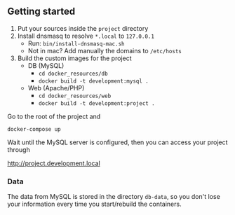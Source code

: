 ## Getting started

1. Put your sources inside the `project` directory
2. Install dnsmasq to resolve `*.local` to `127.0.0.1`
    - Run: `bin/install-dnsmasq-mac.sh`
    - Not in mac? Add manually the domains to `/etc/hosts`
3. Build the custom images for the project
    - DB (MySQL)
        - `cd docker_resources/db`
        - `docker build -t development:mysql .`
    - Web (Apache/PHP)
        - `cd docker_resources/web`
        - `docker build -t development:project .`

Go to the root of the project and 

`docker-compose up`

Wait until the MySQL server is configured, then you can access your project through

http://project.development.local


### Data
The data from MySQL is stored in the directory `db-data`, so you don't lose your information every time you start/rebuild the containers.
